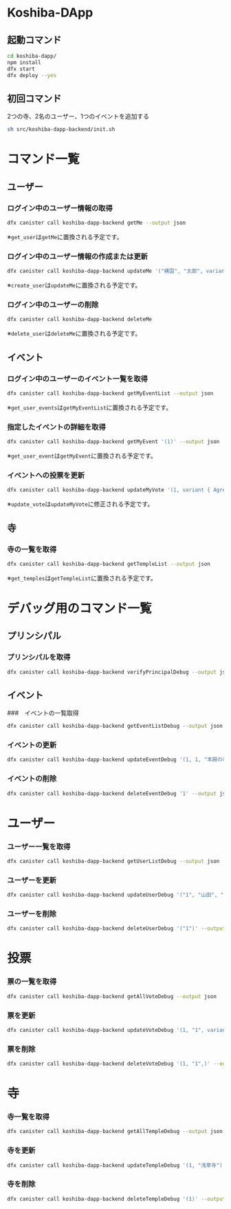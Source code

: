 # Koshiba-DApp
## 起動コマンド
```sh
cd koshiba-dapp/
npm install
dfx start
dfx deploy --yes
```

## 初回コマンド
2つの寺、2名のユーザー、1つのイベントを追加する
```sh
sh src/koshiba-dapp-backend/init.sh
```

# コマンド一覧

## ユーザー

### ログイン中のユーザー情報の取得
```sh
dfx canister call koshiba-dapp-backend getMe --output json
```
※`get_user`は`getMe`に置換される予定です。

### ログイン中のユーザー情報の作成または更新
```sh
dfx canister call koshiba-dapp-backend updateMe '("横国", "太郎", variant { S }, 1)' --output json
```
※`create_user`は`updateMe`に置換される予定です。

### ログイン中のユーザーの削除
```sh
dfx canister call koshiba-dapp-backend deleteMe
```
※`delete_user`は`deleteMe`に置換される予定です。

## イベント

### ログイン中のユーザーのイベント一覧を取得
```sh
dfx canister call koshiba-dapp-backend getMyEventList --output json
```
※`get_user_events`は`getMyEventList`に置換される予定です。

### 指定したイベントの詳細を取得
```sh
dfx canister call koshiba-dapp-backend getMyEvent '(1)' --output json
```
※`get_user_event`は`getMyEvent`に置換される予定です。

### イベントへの投票を更新
```sh
dfx canister call koshiba-dapp-backend updateMyVote '(1, variant { Agree })' --output json
```
※`update_vote`は`updateMyVote`に修正される予定です。

## 寺

### 寺の一覧を取得
```sh
dfx canister call koshiba-dapp-backend getTempleList --output json
```
※`get_temples`は`getTempleList`に置換される予定です。

# デバッグ用のコマンド一覧
## プリンシパル
### プリンシパルを取得
```sh
dfx canister call koshiba-dapp-backend verifyPrincipalDebug --output json
```

## イベント
###　イベントの一覧取得
```sh
dfx canister call koshiba-dapp-backend getEventListDebug --output json
```

### イベントの更新
```sh
dfx canister call koshiba-dapp-backend updateEventDebug '(1, 1, "本殿の改修", "当神社の本殿は築120年が経過し、老朽化が進んでおります。特に屋根の傷みや柱の劣化が目立ち、安全面の懸念が増しております。これに伴い、本殿の改修工事を検討しております。\n\n今回の改修では、伝統的な意匠を保ちつつ耐久性を向上させることを目的とし、工事費用は約5,000万円を見込んでおります。\n\nつきましては、本殿改修について皆さまのご意見をお聞かせいただきたく存じます。賛成・反対を含め、ご意見がございましたら、下記の方法でお寄せください。", "2025-04-01T12:00:00Z")'
```
### イベントの削除
```sh
dfx canister call koshiba-dapp-backend deleteEventDebug '1' --output json
```
# ユーザー
### ユーザー一覧を取得
```sh
dfx canister call koshiba-dapp-backend getUserListDebug --output json
```
### ユーザーを更新
```sh
dfx canister call koshiba-dapp-backend updateUserDebug '("1", "山田", "太郎2", variant { S }, 1)' --output json
```
### ユーザーを削除
```sh
dfx canister call koshiba-dapp-backend deleteUserDebug '("1")' --output json
```
# 投票
### 票の一覧を取得
```sh
dfx canister call koshiba-dapp-backend getAllVoteDebug --output json
```
### 票を更新
```sh
dfx canister call koshiba-dapp-backend updateVoteDebug '(1, "1", variant { Agree })' --output json
```

### 票を削除
```sh
dfx canister call koshiba-dapp-backend deleteVoteDebug '(1, "1",)' --output json
```

# 寺
### 寺一覧を取得
```sh
dfx canister call koshiba-dapp-backend getAllTempleDebug --output json
```

### 寺を更新
```sh
dfx canister call koshiba-dapp-backend updateTempleDebug '(1, "浅草寺")' --output json
```
### 寺を削除
```sh
dfx canister call koshiba-dapp-backend deleteTempleDebug '(1)' --output json
```